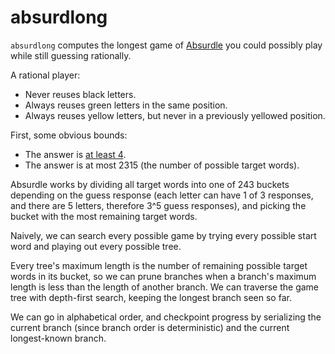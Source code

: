 # absurdlong

`absurdlong` computes the longest game of [Absurdle](https://qntm.org/absurdle) you could possibly play while still guessing rationally.

A rational player:

- Never reuses black letters.
- Always reuses green letters in the same position.
- Always reuses yellow letters, but never in a previously yellowed position.

First, some obvious bounds:

- The answer is [at least 4](https://twitter.com/zwegner/status/1480110927752175618).
- The answer is at most 2315 (the number of possible target words).

Absurdle works by dividing all target words into one of 243 buckets depending on the guess response (each letter can have 1 of 3 responses, and there are 5 letters, therefore 3^5 guess responses), and picking the bucket with the most remaining target words.

<!-- Is it sufficient to always greedily pick the largest bucket? -->

Naively, we can search every possible game by trying every possible start word and playing out every possible tree.

Every tree's maximum length is the number of remaining possible target words in its bucket, so we can prune branches when a branch's maximum length is less than the length of another branch. We can traverse the game tree with depth-first search, keeping the longest branch seen so far.

We can go in alphabetical order, and checkpoint progress by serializing the current branch (since branch order is deterministic) and the current longest-known branch.
